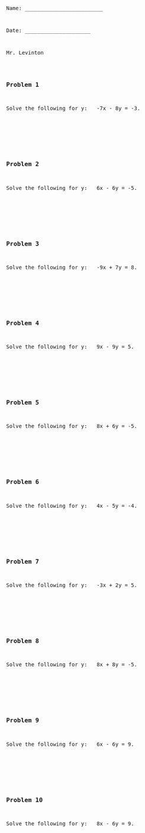 <pre>
<div>
<p>Name: _________________________</p>
<p>Date: _____________________</p>
<p>Mr. Levinton</p>
<div>
<h3>Problem 1</h3>
<p>Solve the following for y: &nbsp; -7x - 8y = -3.</p>
<br><br><br>
</div><div>
<h3>Problem 2</h3>
<p>Solve the following for y: &nbsp; 6x - 6y = -5.</p>
<br><br><br>
</div><div>
<h3>Problem 3</h3>
<p>Solve the following for y: &nbsp; -9x + 7y = 8.</p>
<br><br><br>
</div><div>
<h3>Problem 4</h3>
<p>Solve the following for y: &nbsp; 9x - 9y = 5.</p>
<br><br><br>
</div><div>
<h3>Problem 5</h3>
<p>Solve the following for y: &nbsp; 8x + 6y = -5.</p>
<br><br><br>
</div><div>
<h3>Problem 6</h3>
<p>Solve the following for y: &nbsp; 4x - 5y = -4.</p>
<br><br><br>
</div><div>
<h3>Problem 7</h3>
<p>Solve the following for y: &nbsp; -3x + 2y = 5.</p>
<br><br><br>
</div><div>
<h3>Problem 8</h3>
<p>Solve the following for y: &nbsp; 8x + 8y = -5.</p>
<br><br><br>
</div><div>
<h3>Problem 9</h3>
<p>Solve the following for y: &nbsp; 6x - 6y = 9.</p>
<br><br><br>
</div><div>
<h3>Problem 10</h3>
<p>Solve the following for y: &nbsp; 8x - 6y = 9.</p>
<br><br><br>
</div>